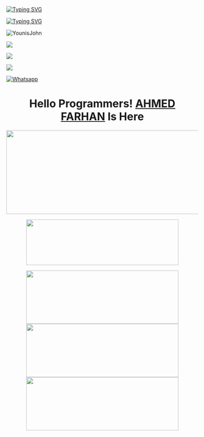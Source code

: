 [![Typing SVG](https://readme-typing-svg.herokuapp.com?color=%23FF0000&lines=WELCOME+TO+MY+GITHUB+IAM+FARHAN+🩵🩵)](https://git.io/typing-svg)

[![Typing SVG](https://readme-typing-svg.herokuapp.com?color=%23AF00FF&lines=Student+of+9th,+10th+Class+ðŸŒ»ðŸ˜™)](https://git.io/typing-svg)


![YounisJohn](https://komarev.com/ghpvc/?username=Blaze0987&color=blue)

<a href="https://github.com/Blaze0987"><img src="https://img.shields.io/github/followers/Blaze0987?label=followers&style=social"/></a>

[![](https://img.shields.io/badge/Facebook-blue?logo=Facebook&logoColor=blue&labelColor=white)](https://www.facebook.com/F4RH9NXXX.COM12)

[![](https://img.shields.io/badge/Messenger-red?logo=Messenger&logoColor=red&labelColor=black)](https://m.me/F4RH9NXXX.COM12)

[![Whatsapp](https://img.shields.io/badge/Whatsapp-AHMED.FARHAN-deepgreen?style=flat-square&logo=whatsapp)](https://wa.me/+8801843961233)

</p>
<h1 align="center">
  <b>Hello Programmers!<b> <a href="https://www.facebook.com/F4RH9NXXX.COM12" target="blank">AHMED FARHAN</a> Is Here
</h1>
<p align="center">
  <img width="600" height="220" src="https://github-readme-stats.vercel.app/api?username=Blaze0987&show_icons=true&theme=chartreuse-dark&locale=id">
</p>
<p align="center">
  <img width="400" height="120" src="https://github-readme-stats.vercel.app/api/top-langs/?username=Blaze0987&layout=compact&theme=chartreuse-dark">
</p>
<p align="center">
<a href="https://github.com/Blaze0987"><img width="400" height="140" src="https://github-readme-stats.vercel.app/api/pin/?username=Blaze0987&repo=FILE&theme=chartreuse-dark"></a>
<a href="https://github.com/Blaze0987/FILE"><img width="400" height="140" src="https://github-readme-stats.vercel.app/api/pin/?username=Blaze0987&repo=RANDOM&theme=chartreuse-dark"></a>
<a href="https://github.com/Blaze0987/Random"><img width="400" 
height="140" src="https://github-readme-stats.vercel.app/api/pin/?username=Blaze0987&repo=FARHAN&theme=chartreuse-dark"></a>
<a 
<a 
